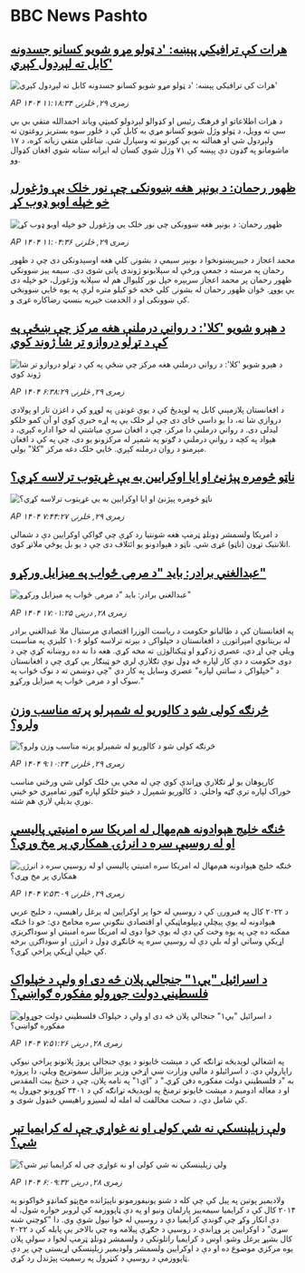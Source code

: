 # BBC News Pashto## [هرات کې ترافیکي پېښه: 'د ټولو مړو شویو کسانو جسدونه کابل ته لېږدول کېږي'](https://www.bbc.com/pashto/articles/cx29je0ldw3o?at_medium=RSS&at_campaign=rss?at_campaign=githubrss)![هرات کې ترافیکي پېښه: 'د ټولو مړو شویو کسانو جسدونه کابل ته لېږدول کېږي'](https://ichef.bbci.co.uk/ace/ws/240/cpsprodpb/fd31/live/449b21f0-7db7-11f0-88de-21c2f8cb127a.jpg)_AP ۱۴۰۴ زمری ۲۹, څلرنۍ ۱۱:۱۸:۳۴_د هرات اطلاعاتو او فرهنګ رئیس او کډوالو لېږدولو کمېټې ویاند احمدالله متقي بي بي سي ته وویل، د ټولو وژل شویو کسانو مړي به کابل کې د څلور سوه بستریز روغتون ته ولېږدول شي او همالته به یې کورنیو ته وسپارل شي. 
ښاغلي متقي زیاته کړه، د ۱۷ ماشومانو په ګډون دې پېښه کې ۷۱ وژل شوي کسان له ایرانه ستانه شوي افغان کډوال وو.## [ظهور رحمان: د بونېر هغه ښوونکی چې نور خلک یې وژغورل خو خپله اوبو ډوب کړ](https://www.bbc.com/pashto/articles/c3dpz17811ro?at_medium=RSS&at_campaign=rss?at_campaign=githubrss)![ظهور رحمان: د بونېر هغه ښوونکی چې نور خلک یې وژغورل خو خپله اوبو ډوب کړ](https://ichef.bbci.co.uk/ace/ws/240/cpsprodpb/3d34/live/7c2088d0-7d09-11f0-ab3e-bd52082cd0ae.png)_AP ۱۴۰۴ زمری ۲۹, څلرنۍ ۱۱:۰۴:۳۶_محمد اعجاز  د خیبرپښتونخوا د بونېر سیمې د بشونۍ کلي هغه اوسېدونکی دی چې د ظهور رحمان په مرسته د جمعې ورځې له سېلابونو ژوندی پاتی شوی دی.
سیمه ییز ښوونکي ظهور رحمان پر محمد اعجاز سربېره خپل نور کلیوال هم له سېلابه وژغورل، خو خپله دی یې یووړ.
ځوان ظهور رحمان له بشونۍ کلي څخه څو کیلو متره لرې په یوه ځايي ښوونځي کې ښوونکی او د الخدمت خیریه بنسټ رضاکاره غړی و.## [د هېرو شویو 'کلا': د رواني درملنې هغه مرکز چې ښځې په کې د تړلو دروازو تر شا ژوند کوي](https://www.bbc.com/pashto/articles/cedvgwj0gqzo?at_medium=RSS&at_campaign=rss?at_campaign=githubrss)![د هېرو شویو 'کلا': د رواني درملنې هغه مرکز چې ښځې په کې د تړلو دروازو تر شا ژوند کوي](https://ichef.bbci.co.uk/ace/ws/240/cpsprodpb/e012/live/134818a0-7d90-11f0-a34f-318be3fb0481.jpg)_AP ۱۴۰۴ زمری ۲۹, څلرنۍ ۶:۳۸:۲۹_د افغانستان پلازمېنې کابل په لوېدیځ کې د یوې غونډۍ په لوړو کې د اغزن تار او پولادي دروازې شا ته، دا یو داسې ځای دی چې لږ خلک یې په اړه خبرې کوي او آن کمو خلکو لیدلی دی.
د رواني درملنې دا مرکز، چې د افغان سرې میاشتې له خوا اداره کېږي، د هېواد په کچه د روانې درملنې د ګوتو په شمېر له مرکزونو یو دی،‌ چې په کې د افغان مېرمنو د روان درملنه کېږي.
ځایي خلک دغه مرکز "کلا" بولي.## [ناټو څومره پېژنئ او ايا اوکرايين به يې غړيتوب ترلاسه کړي؟](https://www.bbc.com/pashto/articles/cgr8k83n4exo?at_medium=RSS&at_campaign=rss?at_campaign=githubrss)![ناټو څومره پېژنئ او ايا اوکرايين به يې غړيتوب ترلاسه کړي؟](https://ichef.bbci.co.uk/ace/ws/240/cpsprodpb/0665/live/54cfd3e0-7d99-11f0-83cc-c5da98c419b8.jpg)_AP ۱۴۰۴ زمری ۲۹, څلرنۍ ۷:۴۴:۲۷_د امریکا ولسمشر ډونلډ ټرمپ هغه شونتيا رد کړې چې ګواکې اوکرايين دې د شمالي اتلانتیک تړون (ناټو) غړی شي. ناټو د هېوادونو يو ائتلاف دی چې د یو بل پوځي ملاتړ کوي.## [عبدالغني برادر: باید "د مرمۍ ځواب په میزایل ورکړو"](https://www.bbc.com/pashto/articles/c3v375k29e1o?at_medium=RSS&at_campaign=rss?at_campaign=githubrss)![عبدالغني برادر: باید "د مرمۍ ځواب په میزایل ورکړو"](https://ichef.bbci.co.uk/ace/ws/240/cpsprodpb/eb8a/live/9bb45090-7cf6-11f0-a34f-318be3fb0481.jpg)_AP ۱۴۰۴ زمری ۲۸, درېنۍ ۱۷:۰۱:۲۵_په افغانستان کې د طالبانو حکومت د ریاست الوزرا اقتصادي مرستیال ملا عبدالغني برادر له بریتانوي امپراتورۍ د افغانستان د خپلواکۍ د بېرته ترلاسه کولو ۱۰۶ کلیزې په مناسبت ویلي چې اړ دي، عصري زدکړو او ټېکنالوژۍ ته مخه کړي. هغه دا نه ده روښانه کړې چې د دوی حکومت د دې کار لپاره څه ډول نوې تګلارې لري خو ټینګار یې کړی چې د افغانستان د "خپلواکۍ د ساتنې لپاره" عصري وسایل په کار دي "چې دوښمن ته د نوک ځواب په سوک او د مرمۍ ځواب په میزایل ورکړو."## [څرنګه کولی شو د کالوريو له شمېرلو پرته مناسب وزن ولرو؟](https://www.bbc.com/pashto/articles/ckgrznrdy79o?at_medium=RSS&at_campaign=rss?at_campaign=githubrss)![څرنګه کولی شو د کالوريو له شمېرلو پرته مناسب وزن ولرو؟](https://ichef.bbci.co.uk/ace/ws/240/cpsprodpb/5d9f/live/103a7df0-7da5-11f0-a34f-318be3fb0481.jpg)_AP ۱۴۰۴ زمری ۲۹, څلرنۍ ۹:۱۰:۲۴_کارپوهان يو لړ تګلارې وړاندې کوي چې له مخې يې خلک کولی شي ورځني مناسب خوراک لپاره ترې ګټه واخلي. د کالوريو شمېرل د ځينو خلکو لپاره ګټور تمامېږي خو ځينې نورې بديلې لارې هم شته.## [څنګه خلیج هېوادونه هم‌مهال له امریکا سره امنیتي پالیسي او له روسیې سره د انرژۍ همکاري پر مخ وړي؟](https://www.bbc.com/pashto/articles/c8ry1e5den5o?at_medium=RSS&at_campaign=rss?at_campaign=githubrss)![څنګه خلیج هېوادونه هم‌مهال له امریکا سره امنیتي پالیسي او له روسیې سره د انرژۍ همکاري پر مخ وړي؟](https://ichef.bbci.co.uk/ace/ws/240/cpsprodpb/ae17/live/03026810-7cf0-11f0-ab3e-bd52082cd0ae.png)_AP ۱۴۰۴ زمری ۲۹, څلرنۍ ۷:۵۳:۰۹_د ۲۰۲۲ کال په فبرورۍ کې د روسیې له خوا پر اوکرایین له یرغل راهیسې، د خلیج عربي هېوادونه له یوې پیچلې ډیپلوماټیکې او اقتصادي ننګونې سره مخامخ دي: خو دا څنګه ممکنه ده چې په یوه وخت کې دې له یوې خوا دوی له امریکا سره امنیتي او سوداګریزې اړیکې وساتي او له بلې دې له روسیې سره په ځانګړي ډول د انرژۍ او سوداګرۍ برخه کې خپلې اړیکې پراخې کړي؟.## [د اسرائیل "يي‌۱" جنجالي پلان څه دی او ولې د خپلواک فلسطیني دولت جوړولو مفکوره ګواښي؟](https://www.bbc.com/pashto/articles/cy40g9g1nywo?at_medium=RSS&at_campaign=rss?at_campaign=githubrss)![د اسرائیل "يي‌۱" جنجالي پلان څه دی او ولې د خپلواک فلسطیني دولت جوړولو مفکوره ګواښي؟](https://ichef.bbci.co.uk/ace/ws/240/cpsprodpb/5b23/live/84d95510-7c32-11f0-a34f-318be3fb0481.jpg)_AP ۱۴۰۴ زمری ۲۸, درېنۍ ۷:۵۱:۲۶_په اشغالي لوېدیځه تړانګه کې د مېشت ځایونو د یوې جنجالي پروژ پلانونو پراخي نیوکې راپارولې دي. د اسرائیلو د ماليې وزارت ښي اړخي وزیر بېزالیل سموترېچ ویلي، دا پروژه به "د فلسطیني دولت مفکوره دفن کړي."
د "اي‌۱" په نامه پلان، چې د ختیځ بیت المقدس او د معاله ادومیم د مېشت ځایونو ترمنځ په لوېدیځه تړانګه کې د ۳۴۰۱ کورونو جوړول په کې شامل دي، د سخت مخالفت له امله له لسیزو راهیسې ځنډول شوی و.## [ولې زېلېنسکي نه شي کولی او نه غواړي چې له کرایمیا تېر شي؟](https://www.bbc.com/pashto/articles/c30q2lnrmqyo?at_medium=RSS&at_campaign=rss?at_campaign=githubrss)![ولې زېلېنسکي نه شي کولی او نه غواړي چې له کرایمیا تېر شي؟](https://ichef.bbci.co.uk/ace/ws/240/cpsprodpb/1a5b/live/b9047fd0-2260-11f0-9060-674316cb3a1f.jpg)_AP ۱۴۰۴ زمری ۲۸, درېنۍ ۶:۰۹:۳۲_ولادیمیر پوتین په پیل کې چې کله د شنو یونیفورمونو ناپېژانده مخ‌پټو کمانډو ځواکونو په ۲۰۱۴ کال کې د کرایمیا سیمه‌ييز پارلمان ونیو او په دې ټاپووزمه کې لروبر خواره شول، له دې انکار وکړ چې ګوندې کرایمیا دې د روسیې له خوا نیول شوې وي.
دا "کوچني شنه سړي" د اوکرایین پر وړاندې د روسیې د جګړې پیلامه وه چې بالاخر یې پایله کې د ۲۰۲۲ کال بشپړ یرغل وشو.
اوس د کرایمیا راتلونکې د ولسمشر ډونلډ ټرمپ لخوا د سولې پلان یوه مرکزي موضوع ده او دې د اوکرایین ولسمشر ولودیمیر زېلېنسکي اړیستی چې پر دې ټاپووزمې د روسیې د کنټرول په رسمیت پېژندل رد کړي.